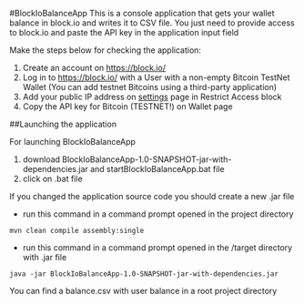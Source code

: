 #BlockIoBalanceApp
This is a console application that gets your wallet balance in block.io and writes it to CSV file.
You just need to provide access to block.io and paste the API key in the application input field

Make the steps below for checking the application:

1. Create an account on https://block.io/
2. Log in to https://block.io/ with a User with a non-empty Bitcoin TestNet Wallet
   (You can add testnet Bitcoins using a third-party application)
3. Add your public IP address on [settings](https://block.io/dashboard/settings) page in Restrict Access block
4. Copy the API key for Bitcoin (TESTNET!) on Wallet page

##Launching the application

For launching BlockIoBalanceApp 
1. download BlockIoBalanceApp-1.0-SNAPSHOT-jar-with-dependencies.jar and startBlockIoBalanceApp.bat file
2. click on .bat file


If you changed the application source code
you should create a new .jar file

- run this command in a command prompt opened in the project directory

`mvn clean compile assembly:single`

- run this command in a command prompt opened in the /target directory with .jar file

`java -jar BlockIoBalanceApp-1.0-SNAPSHOT-jar-with-dependencies.jar`

You can find a balance.csv with user balance in a root project directory



